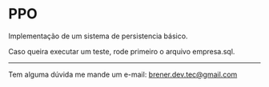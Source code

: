 PPO
===================
Implementação de um sistema de persistencia básico.




Caso queira executar um teste, rode primeiro o arquivo empresa.sql.



--------------------------------------------------------------
Tem alguma dúvida me mande um e-mail: brener.dev.tec@gmail.com





